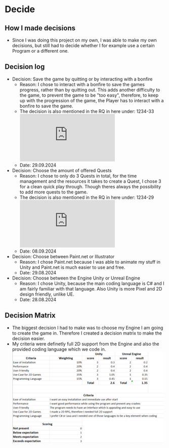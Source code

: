 # Decide
## How I made decisions
* Since I was doing this project on my own, I was able to make my own decisions, but still had to decide whether I for example use a certain Program or a different one.

## Decision log
* Decision: Save the game by quitting or by interacting with a bonfire
    * Reason: I chose to interact with a bonfire to save the games progress, rather than by quitting out. This adds another difficulty to the game, to prevent the game to be "too easy", therefore, to keep up with the progression of the game, the Player has to interact with a bonfire to save the game.
    * The decision is also mentioned in the RQ in here under: 1234-33 ![Functional Requirements - Saving][01_FR]
    * Date: 29.09.2024
* Decision: Choose the amount of offered Quests
    * Reason: I chose to only do 3 Quests in total, for the time management and the resources it takes to create a Quest, I chose 3 for a clean quick play through. Though theres always the possibility to add more quests to the game.
    * The decision is also mentioned in the RQ in here under: 1234-29 ![Functional Requirements - Quests][01_FR]
    * Date: 08.09.2024
* Decision: Choose between Paint.net or Illustrator
    * Reason: I chose Paint.net because I was able to animate my stuff in Unity and Paint.net is much easier to use and free.
    * Date: 29.08.2024
* Decision: Choose between the Engine Unity or Unreal Engine
    * Reason: I chose Unity, because the main coding language is C# and I am fairly familiar with that language. Also Unity is more Pixel and 2D design friendly, unlike UE.
    * Date: 28.08.2024

## Decision Matrix
* The biggest decision I had to make was to choose my Engine I am going to create the game in. Therefore I created a decision matrix to make the decision easier.
* My criteria were definetly full 2D support from the Engine and also the provided coding language which we code in.
![Decision Matrix][DM]

[DM]: ../02_Resources/Images/03_DecisionMatrix.png
[01_FR]: https://github.com/MysterionNY/m431_ap24a_ForgottenLands/blob/main/01_Documentation/01_IPERKA/01_Inform.md